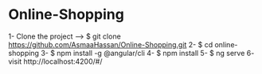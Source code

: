 # Online-Shopping
1- Clone the project --> $ git clone https://github.com/AsmaaHassan/Online-Shopping.git
2- $ cd online-shopping
3- $ npm install -g @angular/cli
4- $ npm install
5- $ ng serve
6- visit http://localhost:4200/#/
